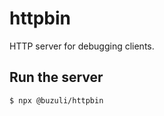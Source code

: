 # httpbin

HTTP server for debugging clients.

## Run the server

```shell
$ npx @buzuli/httpbin
```
